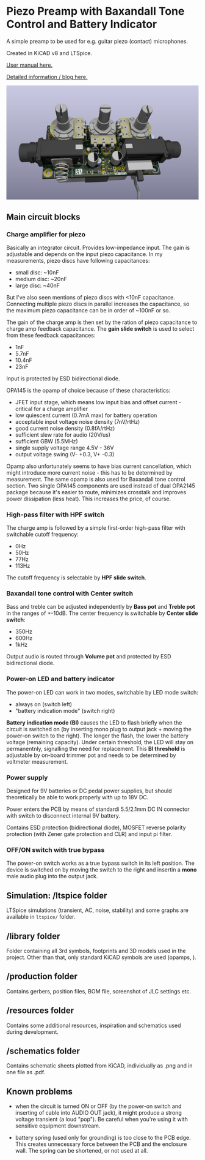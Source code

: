 # Piezo Preamp with Baxandall Tone Control and Battery Indicator

A simple preamp to be used for e.g. guitar piezo (contact) microphones. 

Created in KiCAD v8 and LTSpice.

[User manual here.](https://arx.wtf/piezo-preamp-3/Arx_PiezoPreamp_v3.1-User_Manual.pdf)

[Detailed information / blog here.](https://arx.wtf/blog/3-piezo-preamp)

![Rendered PCB](render.png?raw=true "Rendered PCB")


## Main circuit blocks

### Charge amplifier for piezo 

Basically an integrator circuit. Provides low-impedance input. The gain is adjustable and depends on the input piezo capacitance. In my measurements, piezo discs have following capacitances:

- small disc: ~10nF
- medium disc: ~20nF
- large disc: ~40nF

But I've also seen mentions of piezo discs with <10nF capacitance. Connecting multiple piezo discs in parallel increases the capacitance, so the maximum piezo capacitance can be in order of ~100nF or so.

The gain of the charge amp is then set by the ration of piezo capacitance to charge amp feedback capacitance. The **gain slide switch** is used to select from these feedback capacitances:

- 1nF
- 5.7nF
- 10.4nF
- 23nF

Input is protected by ESD bidirectional diode.

OPA145 is the opamp of choice because of these characteristics:
- JFET input stage, which means low input bias and offset current - critical for a charge amplifier
- low quiescent current (0.7mA max) for battery operation
- acceptable input voltage noise density (7nV/rtHz)
- good current noise density (0.8fA/rtHz)
- sufficient slew rate for audio (20V/us)
- sufficient GBW (5.5MHz)
- single supply voltage range 4.5V - 36V
- output voltage swing (V- +0.3, V+ -0.3)

Opamp also unfortunately seems to have bias current cancellation, which might introduce more current noise - this has to be determined by measurement. The same opamp is also used for Baxandall tone control section. Two single OPA145 components are used instead of dual OPA2145 package because it's easier to route, minimizes crosstalk and improves power dissipation (less heat). This increases the price, of course.

### High-pass filter with HPF switch

The charge amp is followed by a simple first-order high-pass filter with switchable cutoff frequency:
- 0Hz 
- 50Hz
- 77Hz
- 113Hz

The cutoff frequency is selectable by **HPF slide switch**.

### Baxandall tone control with Center switch

Bass and treble can be adjusted independently by **Bass pot** and **Treble pot** in the ranges of +-10dB. The center frequency is switchable by **Center slide switch**:

- 350Hz
- 600Hz
- 1kHz

Output audio is routed through **Volume pot** and protected by ESD bidirectional diode.

### Power-on LED and battery indicator
The power-on LED can work in two modes, switchable by LED mode switch:
- always on (switch left)
- "battery indication mode" (switch right)

**Battery indication mode (BI)** causes the LED to flash briefly when the circuit is switched on (by inserting mono plug to output jack + moving the power-on switch to the right). The longer the flash, the lower the battery voltage (remaining capacity). Under certain threshold, the LED will stay on permanentnly, signalling the need for replacement. This **BI threshold** is adjustable by on-board trimmer pot and needs to be determined by voltmeter measurement.

### Power supply
Designed for 9V batteries or DC pedal power supplies, but should theoretically be able to work properly with up to 18V DC.

Power enters the PCB by means of standardi 5.5/2.1mm DC IN connector with switch to disconnect internal 9V battery.

Contains ESD protection (bidirectional diode), MOSFET reverse polarity protection (with Zener gate protection and CLR) and input pi filter.

### OFF/ON switch with true bypass
The power-on switch works as a true bypass switch in its left position. The device is switched on by moving the switch to the right and insertin a **mono** male audio plug into the output jack.


## Simulation: /ltspice folder
LTSpice simulations (transient, AC, noise, stability) and some graphs are available in `ltspice/` folder.

## /library folder
Folder containing all 3rd symbols, footprints and 3D models used in the project. Other than that, only standard KiCAD symbols are used (opamps, ).

## /production folder
Contains gerbers, position files, BOM file, screenshot of JLC settings etc.

## /resources folder
Contains some additional resources, inspiration and schematics used during development.

## /schematics folder
Contains schematic sheets plotted from KiCAD, individually as .png and in one file as .pdf.

## Known problems
- when the circuit is turned ON or OFF (by the power-on switch and inserting of cable into AUDIO OUT jack), it might produce a strong voltage transient (a loud "pop"). Be careful when you're using it with sensitive equipment downstream.

- battery spring (used only for grounding) is too close to the PCB edge. This creates unnecessary force between the PCB and the enclosure wall. The spring can be shortened, or not used at all.
